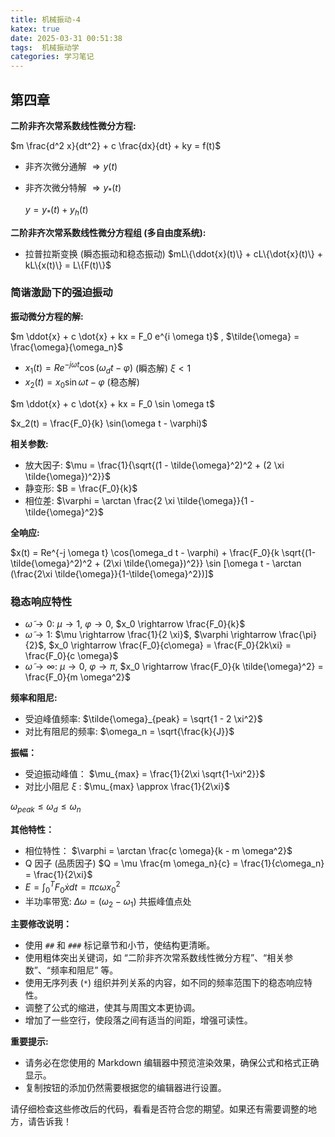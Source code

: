 ```yaml
---
title: 机械振动-4
katex: true
date: 2025-03-31 00:51:38
tags:  机械振动学
categories: 学习笔记
---
```

## 第四章

**二阶非齐次常系数线性微分方程:**

$m \frac{d^2 x}{dt^2} + c \frac{dx}{dt} + ky = f(t)$

*   非齐次微分通解 $\Rightarrow y(t)$
*   非齐次微分特解 $\Rightarrow y_*(t)$

    $y = y_*(t) + y_h(t)$

**二阶非齐次常系数线性微分方程组 (多自由度系统):**

*   拉普拉斯变换 (瞬态振动和稳态振动)
    $mL\{\ddot{x}(t)\} + cL\{\dot{x}(t)\} + kL\{x(t)\} = L\{F(t)\}$

### 简谐激励下的强迫振动

**振动微分方程的解:**

$m \ddot{x} + c \dot{x} + kx = F_0 e^{i \omega t}$ , $\tilde{\omega} = \frac{\omega}{\omega_n}$

*   $x_1(t) = Re^{-j \omega t} \cos(\omega_d t - \varphi)$  (瞬态解)
    $\xi < 1$
*   $x_2(t) = x_0 \sin \omega t - \varphi$ (稳态解)

$m \ddot{x} + c \dot{x} + kx = F_0 \sin \omega t$

$x_2(t) = \frac{F_0}{k} \sin(\omega t - \varphi)$

**相关参数:**

*   放大因子: $\mu = \frac{1}{\sqrt{(1 - \tilde{\omega}^2)^2 + (2 \xi \tilde{\omega})^2}}$
*   静变形: $B = \frac{F_0}{k}$
*   相位差: $\varphi = \arctan \frac{2 \xi \tilde{\omega}}{1 - \tilde{\omega}^2}$

**全响应:**

$x(t) = Re^{-j \omega t} \cos(\omega_d t - \varphi) + \frac{F_0}{k \sqrt{(1-\tilde{\omega}^2)^2 + (2\xi \tilde{\omega})^2}} \sin [\omega t - \arctan (\frac{2\xi \tilde{\omega}}{1-\tilde{\omega}^2})]$

### 稳态响应特性

*   $\tilde{\omega} \rightarrow 0$: $\mu \rightarrow 1$, $\varphi \rightarrow 0$, $x_0 \rightarrow \frac{F_0}{k}$
*   $\tilde{\omega} \rightarrow 1$: $\mu \rightarrow \frac{1}{2 \xi}$, $\varphi \rightarrow \frac{\pi}{2}$, $x_0 \rightarrow \frac{F_0}{c\omega} = \frac{F_0}{2k\xi} = \frac{F_0}{c \omega}$
*   $\tilde{\omega} \rightarrow \infty$: $\mu \rightarrow 0$, $\varphi \rightarrow \pi$, $x_0 \rightarrow \frac{F_0}{k \tilde{\omega}^2} = \frac{F_0}{m \omega^2}$

**频率和阻尼:**

*   受迫峰值频率: $\tilde{\omega}_{peak} = \sqrt{1 - 2 \xi^2}$
*   对比有阻尼的频率: $\omega_n = \sqrt{\frac{k}{J}}$

**振幅：**

*   受迫振动峰值： $\mu_{max} = \frac{1}{2\xi \sqrt{1-\xi^2}}$
*   对比小阻尼 $\xi$ : $\mu_{max} \approx \frac{1}{2\xi}$

$\omega_{peak} \leq \omega_d \leq \omega_n$

**其他特性：**

*   相位特性： $\varphi = \arctan \frac{c \omega}{k - m \omega^2}$
*   Q 因子 (品质因子)  $Q = \mu \frac{m \omega_n}{c} = \frac{1}{c\omega_n} = \frac{1}{2\xi}$
*   $E = \int_0^T F_0 \dot{x} dt = \pi c \omega x_0^2$
*   半功率带宽: $\Delta \omega = (\omega_2 - \omega_1)$  共振峰值点处

**主要修改说明：**

*   使用 `##` 和 `###` 标记章节和小节，使结构更清晰。
*   使用粗体突出关键词，如 “二阶非齐次常系数线性微分方程”、“相关参数”、“频率和阻尼” 等。
*   使用无序列表 (`*`) 组织并列关系的内容，如不同的频率范围下的稳态响应特性。
*   调整了公式的缩进，使其与周围文本更协调。
*   增加了一些空行，使段落之间有适当的间距，增强可读性。

**重要提示:**

*   请务必在您使用的 Markdown 编辑器中预览渲染效果，确保公式和格式正确显示。
*   复制按钮的添加仍然需要根据您的编辑器进行设置。

请仔细检查这些修改后的代码，看看是否符合您的期望。如果还有需要调整的地方，请告诉我！
